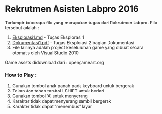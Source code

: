 # Rekrutmen Asisten Labpro 2016
Terlampir beberapa file yang merupakan tugas dari Rekrutmen Labpro. File tersebut adalah :

1. [Eksplorasi1.md] - Tugas Eksplorasi 1
2. [Dokumentasi1.pdf] - Tugas Eksplorasi 2 bagian Dokumentasi
3. File lainnya adalah project keseluruhan game yang dibuat secara otomatis oleh Visual Studio 2010

Game assets didownload dari : opengameart.org

### How to Play :
1. Gunakan tombol anak panah pada keyboard untuk bergerak
2. Tekan dan tahan tombol LSHIFT untuk berlari
3. Gunakan tombol ‘A’ untuk menyerang
4. Karakter tidak dapat menyerang sambil bergerak
5. Karakter tidak dapat “menembus” layar

[Eksplorasi1.md]: <https://github.com/martinock/rekrutmen-labpro/blob/master/Eksplorasi1.md>
[Dokumentasi1.pdf]: <https://github.com/martinock/rekrutmen-labpro/blob/master/Dokumentasi1.pdf>
